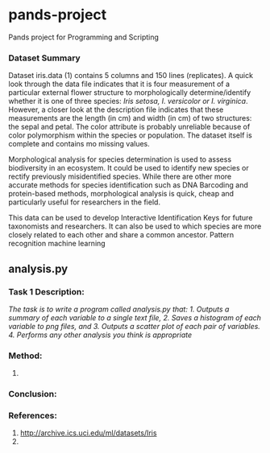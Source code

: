 # pands-project
Pands project for Programming and Scripting

### Dataset Summary
Dataset iris.data (1) contains 5 columns and 150 lines (replicates). A quick look through the data file indicates that it is four measurement of a particular external flower structure to morphologically determine/identify whether it is one of three species: *Iris setosa, I. versicolor or I. virginica*. However, a closer look at the description file indicates that these measurements are the length (in cm) and width (in cm) of two structures: the sepal and petal. The color attribute is probably unreliable because of color polymorphism within the species or population. The dataset itself is complete and contains mo missing values.

Morphological analysis for species determination is used to assess biodiversity in an ecosystem. It could be used to identify new species or rectify previously misidentified species. While there are other more accurate methods for species identification such as DNA Barcoding and protein-based methods, morphological analysis is quick, cheap and particularly useful for researchers in the field. 

This data can be used to develop Interactive Identification Keys for future taxonomists and researchers. It can also be used to which species are more closely related to each other and share a common ancestor. Pattern recognition machine learning

## **analysis.py**

### Task 1 Description:
*The task is to write a program called analysis.py that:
	1. Outputs a summary of each variable to a single text file,
	2. Saves a histogram of each variable to png files, and
	3. Outputs a scatter plot of each pair of variables.
	4. Performs any other analysis you think is appropriate*

### Method:
1. 

### Conclusion:


### References:
1. http://archive.ics.uci.edu/ml/datasets/Iris
2. 
